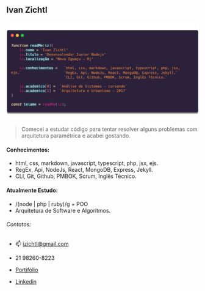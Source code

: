 ## Ivan Zichtl
[![Lista de Códigos de Ética Usados no Brasil](img/izichtl.png)](https://izichtl.github.io/portifolio/)

>Comecei a estudar código para tentar resolver alguns problemas com arquitetura paramétrica e acabei gostando.

#### Conhecimentos: 
- html, css, markdown, javascript, typescript, php, jsx, ejs.
- RegEx, Api, NodeJs, React, MongoDB, Express, Jekyll.
- CLI, Git, Github, PMBOK, Scrum, Inglês Técnico.

#### Atualmente Estudo: 
- /(node | php | ruby)/g + POO
- Arquitetura de Software e Algoritmos. 




###### Contatos:
- 📫 izichtl@gmail.com
-  21 98260-8223

- [Portifólio](https://quemsoueu.netlify.app/)
- [Linkedin](https://quemsoueu.netlify.app/)
